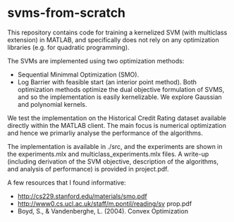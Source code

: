 ﻿# svms-from-scratch
This repository contains code for training a kernelized SVM (with multiclass
extension) in MATLAB, and specifically does not rely on any optimization libraries
(e.g. for quadratic programming). 

The SVMs are implemented using two optimization methods:
* Sequential Minimmal Optimization (SMO).
* Log Barrier with feasible start (an interior point method).
Both optimization methods optimize the dual objective formulation of SVMS, and
so the implementation is easily kernelizable. We explore Gaussian and polynomial kernels.

We test the implementation on the Historical Credit Rating dataset available directly within the MATLAB client. The main focus is numerical optimization and hence we primarliy analyse the performance of the algorithms. 

The implementation is available in ./src, and the experiments are shown in the experiments.mlx and multiclass_experiments.mlx files. A write-up (including derivation of the SVM objective, description of the algorithms, and analysis of performance) is provided in project.pdf.

A few resources that I found informative:
* http://cs229.stanford.edu/materials/smo.pdf 
* http://www0.cs.ucl.ac.uk/staff/m.pontil/reading/sv prop.pdf
* Boyd, S., & Vandenberghe, L. (2004). Convex Optimization



